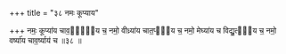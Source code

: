 +++
title = "३८ नमः कूप्याय"

+++
नमः॒ कूप्या॑य चाव॒ट्या᳖य च॒ नमो॒ वीध्र्या॑य चात॒प्या᳖य च॒ नमो॒ मेघ्या॑य च विद्यु॒त्या᳖य च॒ नमो॒ वर्ष्या॑य चाव॒र्ष्याय॑ च ॥३८ ॥